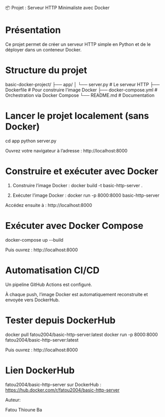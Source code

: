 📦 Projet : Serveur HTTP Minimaliste avec Docker

# Présentation

Ce projet permet de créer un serveur HTTP simple en Python et de le déployer dans un conteneur Docker.

# Structure du projet

basic-docker-project/
├── app/
│   └── server.py     # Le serveur HTTP
├── Dockerfile        # Pour construire l’image Docker
├── docker-compose.yml # Orchestration via Docker Compose
└── README.md         # Documentation

# Lancer le projet localement (sans Docker)

cd app
python server.py

Ouvrez votre navigateur à l’adresse :
http://localhost:8000

# Construire et exécuter avec Docker

1. Construire l’image Docker :
docker build -t basic-http-server .

2. Exécuter l’image Docker :
docker run -p 8000:8000 basic-http-server

Accédez ensuite à :
http://localhost:8000

# Exécuter avec Docker Compose

docker-compose up --build

Puis ouvrez :
http://localhost:8000

# Automatisation CI/CD

Un pipeline GitHub Actions est configuré.

À chaque push, l’image Docker est automatiquement reconstruite et envoyée vers DockerHub.

# Tester depuis DockerHub

docker pull fatou2004/basic-http-server:latest
docker run -p 8000:8000 fatou2004/basic-http-server:latest

Puis ouvrez :
http://localhost:8000

# Lien DockerHub

fatou2004/basic-http-server sur DockerHub : https://hub.docker.com/r/fatou2004/basic-http-server

 Auteur:

Fatou Thioune Ba

